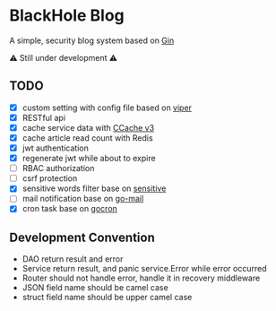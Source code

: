 # BlackHole Blog

A simple, security blog system based on [Gin](https://github.com/gin-gonic/gin)

⚠ Still under development ⚠

## TODO

- [x] custom setting with config file based on [viper](https://github.com/spf13/viper)
- [x] RESTful api
- [x] cache service data with [CCache v3](https://github.com/karlseguin/ccache)
- [x] cache article read count with Redis
- [x] jwt authentication
- [x] regenerate jwt while about to expire
- [ ] RBAC authorization
- [ ] csrf protection
- [x] sensitive words filter base on [sensitive](https://github.com/importcjj/sensitive)
- [ ] mail notification base on [go-mail](https://github.com/wneessen/go-mail)
- [x] cron task base on [gocron](https://github.com/go-co-op/gocron)

## Development Convention

- DAO return result and error
- Service return result, and panic service.Error while error occurred
- Router should not handle error, handle it in recovery middleware
- JSON field name should be camel case
- struct field name should be upper camel case